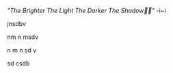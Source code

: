 _"The Brighter The Light The Darker The Shadow🕴🏿"_
 -i~i


















jnsdbv
















nm n msdv


















n m n sd v











































sd csdb  
